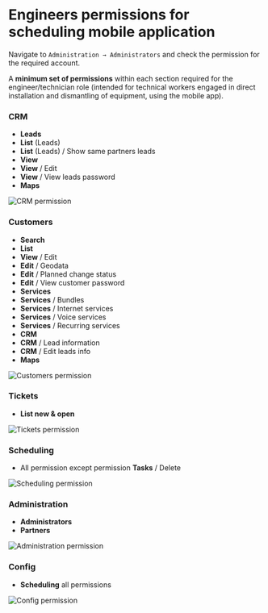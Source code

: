 Engineers permissions for scheduling mobile application
=========

Navigate to `Administration → Administrators` and check the permission for the required account.

A **minimum set of permissions** within each section required for the engineer/technician role (intended for technical workers engaged in direct installation and dismantling of equipment, using the mobile app).

### CRM

* **Leads**
* **List** (Leads)
* **List** (Leads) / Show same partners leads
* **View**
* **View** / Edit
* **View** / View leads password
* **Maps**

![CRM permission](crm_permission.png)

### Customers

* **Search**
* **List**
* **View** / Edit
* **Edit** / Geodata
* **Edit** / Planned change status
* **Edit** / View customer password
* **Services**
* **Services** / Bundles
* **Services** / Internet services
* **Services** / Voice services
* **Services** / Recurring services
* **CRM**
* **CRM** / Lead information
* **CRM** / Edit leads info
* **Maps**

![Customers permission](customers_permission.png)

### Tickets

* **List new & open**

![Tickets permission](ticket_permission.png)

### Scheduling

* All permission except permission **Tasks** / Delete

![Scheduling permission](scheduling_permission.png)

### Administration

* **Administrators**
* **Partners**

![Administration permission](admin_permission.png)

### Config

* **Scheduling** all permissions

![Config permission](config_permission.png)
